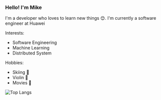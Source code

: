 ### Hello! I'm Mike

I'm a developer who loves to learn new things 😊. I'm currently a software engineer at Huawei

Interests:
- Software Engineering
- Machine Learning
- Distributed System

Hobbies:
- Skiing 🎿
- Violin 🎻
- Movies 🎥

![Top Langs](https://github-readme-stats.vercel.app/api/top-langs/?username=mikethegoblin&langs_count=8&layout=compact&exclude_repo=bose-AR-2,bose-AR)

<!--
**mikethegoblin/mikethegoblin** is a ✨ _special_ ✨ repository because its `README.md` (this file) appears on your GitHub profile.

Here are some ideas to get you started:

- 🔭 I’m currently working on ...
- 🌱 I’m currently learning ...
- 👯 I’m looking to collaborate on ...
- 🤔 I’m looking for help with ...
- 💬 Ask me about ...
- 📫 How to reach me: ...
- 😄 Pronouns: ...
- ⚡ Fun fact: ...
-->
